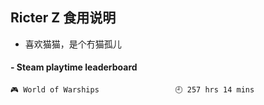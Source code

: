 ## Ricter Z 食用说明
- 喜欢猫猫，是个冇猫孤儿

<!-- steam-box start -->
#### - Steam playtime leaderboard
```text
🎮 World of Warships                 🕘 257 hrs 14 mins
```
<!-- Powered by https://github.com/YouEclipse/steam-box . -->
<!-- steam-box end -->
